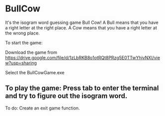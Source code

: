 # BullCow
It's the isogram word guessing game Bull Cow! A Bull means that you have a right letter at the right place. A Cow means that you have a right letter at the wrong place.  

To start the game:  

Download the game from https://drive.google.com/file/d/1zLbRKB8o1otRQt8PRzg5E0TTwYhjvNXI/view?usp=sharing

Select the BullCowGame.exe   

To play the game:  Press tab to enter the terminal and try to figure out the isogram word.   
---------------------  
To do: Create an exit game function.
